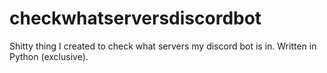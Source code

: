 # checkwhatserversdiscordbot

Shitty thing I created to check what servers my discord bot is in.
Written in Python (exclusive).

